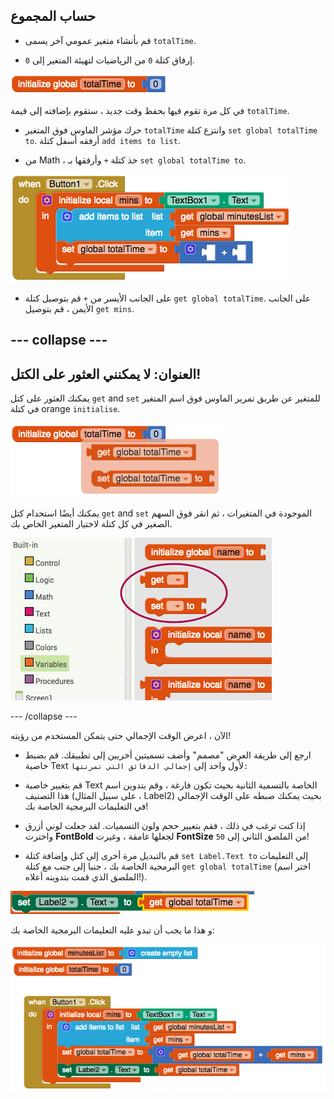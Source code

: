 ## حساب المجموع

+ قم بأنشاء متغير عمومي آخر يسمى `totalTime`.

+ إرفاق كتلة `0` من الرياضيات لتهيئة المتغير إلى `0`.

![](images/s4TotalTimeInit.png)

في كل مرة تقوم فيها بحفظ وقت جديد ، ستقوم بإضافته إلى قيمة `totalTime`.

+ حرك مؤشر الماوس فوق المتغير `totalTime` وانتزع كتلة `set global totalTime to`. أرفقه أسفل كتلة `add items to list`.

+ من Math ، خذ كتلة `+` وأرفقها بـ `set global totalTime to`.

![](images/s4PlusBlock.png)

+ على الجانب الأيسر من `+` قم بتوصيل كتلة `get global totalTime`. على الجانب الأيمن ، قم بتوصيل `get mins`.

--- collapse ---
---
العنوان: لا يمكنني العثور على الكتل!
---

يمكنك العثور على كتل `get` and `set` للمتغير عن طريق تمرير الماوس فوق اسم المتغير في كتلة orange `initialise`.

![](images/s4BlocksForVar.png)

يمكنك أيضًا استخدام كتل `get` and `set` الموجودة في المتغيرات ، ثم انقر فوق السهم الصغير في كل كتلة لاختيار المتغير الخاص بك.

![](images/s4GetSetBlank.png)

--- /collapse ---

الآن ، اعرض الوقت الإجمالي حتى يتمكن المستخدم من رؤيته!

+ ارجع إلى طريقة العرض "مصمم" وأضف تسميتين أخريين إلى تطبيقك. قم بضبط خاصية Text لأول واحد إلى `إجمالي الدقائق التي تمرنتها:`

+ قم بتغيير خاصية Text الخاصة بالتسمية الثانية بحيث تكون فارغة ، وقم بتدوين اسم هذا التصنيف (على سبيل المثال ، Label2) بحيث يمكنك ضبطه على الوقت الإجمالي في التعليمات البرمجية الخاصة بك!

+ إذا كنت ترغب في ذلك ، فقم بتغيير حجم ولون التسميات. لقد جعلت لوني أزرق واخترت **FontBold** لجعلها غامقة ، وغيرت **FontSize** من الملصق الثاني إلى `50`!

+ قم بالتبديل مرة أخرى إلى كتل وإضافة كتلة `set Label.Text to` إلى التعليمات البرمجية الخاصة بك ، جنبا إلى جنب مع كتلة `get global totalTime` (اختر اسم الملصق الذي قمت بتدوينه أعلاه!).

![](images/s4DisplayTotalTime.png)

و هذا ما يجب أن تبدو عليه التعليمات البرمجية الخاصة بك:

![](images/s4DisplayTotalCode.png)
